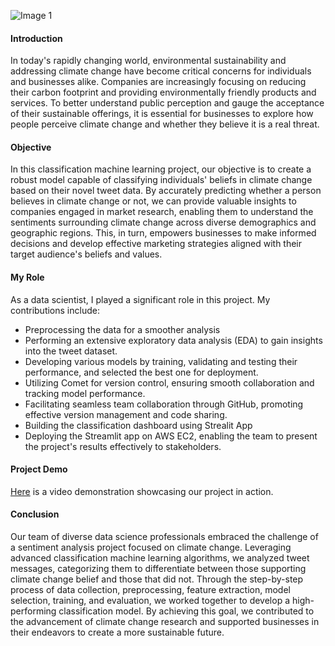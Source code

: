 ![Image 1](image/hybrid.jpg)

#### Introduction

In today's rapidly changing world, environmental sustainability and addressing climate change have become critical concerns for individuals and businesses alike. Companies are increasingly focusing on reducing their carbon footprint and providing environmentally friendly products and services. To better understand public perception and gauge the acceptance of their sustainable offerings, it is essential for businesses to explore how people perceive climate change and whether they believe it is a real threat.

#### Objective

In this classification machine learning project, our objective is to create a robust model capable of classifying individuals' beliefs in climate change based on their novel tweet data. By accurately predicting whether a person believes in climate change or not, we can provide valuable insights to companies engaged in market research, enabling them to understand the sentiments surrounding climate change across diverse demographics and geographic regions. This, in turn, empowers businesses to make informed decisions and develop effective marketing strategies aligned with their target audience's beliefs and values.

#### My Role

As a data scientist, I played a significant role in this project. My contributions include:

- Preprocessing the data for a smoother analysis
- Performing an extensive exploratory data analysis (EDA) to gain insights into the tweet dataset.
- Developing various models by training, validating and testing their performance, and selected the best one for deployment.
- Utilizing Comet for version control, ensuring smooth collaboration and tracking model performance.
- Facilitating seamless team collaboration through GitHub, promoting effective version management and code sharing.
- Building the classification dashboard using Strealit App
- Deploying the Streamlit app on AWS EC2, enabling the team to present the project's results effectively to stakeholders.

#### Project Demo

[Here](https://youtu.be/iO6yFYPNPA0?si=SX4RY3Tmut51dkj0) is a video demonstration showcasing our project in action.

#### Conclusion

Our team of diverse data science professionals embraced the challenge of a sentiment analysis project focused on climate change. Leveraging advanced classification machine learning algorithms, we analyzed tweet messages, categorizing them to differentiate between those supporting climate change belief and those that did not. Through the step-by-step process of data collection, preprocessing, feature extraction, model selection, training, and evaluation, we worked together to develop a high-performing classification model. By achieving this goal, we contributed to the advancement of climate change research and supported businesses in their endeavors to create a more sustainable future.
